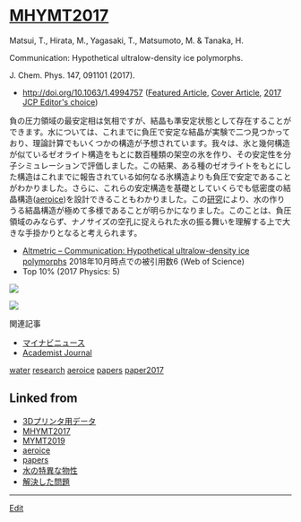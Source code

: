 # [MHYMT2017](MHYMT2017.md)

Matsui, T., Hirata, M., Yagasaki, T., Matsumoto, M. & Tanaka, H.

Communication: Hypothetical ultralow-density ice polymorphs.

J. Chem. Phys. 147, 091101 (2017).


* http://doi.org/10.1063/1.4994757 ([Featured Article](https://aip.scitation.org/topic/collections/featured?SeriesKey=jcp), [Cover Article](https://aip.scitation.org/toc/jcp/147/9?expanded=147), [2017 JCP Editor's choice](https://scitationinfo.org/p/1XPS-857/jcp-editors-choice-2017))

負の圧力領域の最安定相は気相ですが、結晶も準安定状態として存在することができます。水については、これまでに負圧で安定な結晶が実験で二つ見つかっており、理論計算でもいくつかの構造が予想されています。我々は、氷と幾何構造が似ているゼオライト構造をもとに数百種類の架空の氷を作り、その安定性を分子シミュレーションで評価しました。この結果、ある種のゼオライトをもとにした構造はこれまでに報告されている如何なる氷構造よりも負圧で安定であることがわかりました。さらに、これらの安定構造を基礎としていくらでも低密度の結晶構造([aeroice](aeroice.md))を設計できることもわかりました。この[研究](研究.md)により、水の作りうる結晶構造が極めて多様であることが明らかになりました。このことは、負圧領域のみならず、ナノサイズの空孔に捉えられた水の振る舞いを理解する上で大きな手掛かりとなると考えられます。


* [Altmetric – Communication: Hypothetical ultralow-density ice polymorphs](https://www.altmetric.com/details/24826399/news)
2018年10月時点での被引用数6 (Web of Science)
* Top 10% (2017 Physics: 5)

![](https://farm5.staticflickr.com/4412/36410729630_a507962355_z_d.jpg)

![](https://aip.scitation.org/na101/home/literatum/publisher/aip/journals/content/jcp/2017/jcp.2017.147.issue-9/jcp.2017.147.issue-9/20170901-01/jcp.2017.147.issue-9.cover.jpg)



関連記事


* [マイナビニュース](https://news.mynavi.jp/article/20170913-a135/)
* [Academist Journal](https://academist-cf.com/journal/?p=5959)



[water](water.md) [research](research.md) [aeroice](aeroice.md) [papers](papers.md) [paper2017](paper2017.md) 


## Linked from

* [3Dプリンタ用データ](3Dプリンタ用データ.md)
* [MHYMT2017](MHYMT2017.md)
* [MYMT2019](MYMT2019.md)
* [aeroice](aeroice.md)
* [papers](papers.md)
* [水の特異な物性](水の特異な物性.md)
* [解決した問題](解決した問題.md)


----
[Edit](https://github.com/vitroid/vitroid.github.io/edit/master/MD/MHYMT2017.md)
